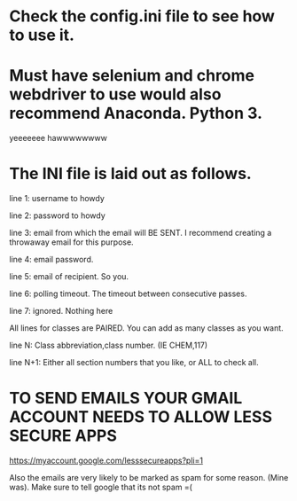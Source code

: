 # Check the config.ini file to see how to use it.
# Must have selenium and chrome webdriver to use would also recommend Anaconda. Python 3.

yeeeeeee hawwwwwwww

# The INI file is laid out as follows.
line 1: username to howdy

line 2: password to howdy

line 3: email from which the email will BE SENT. I recommend creating a throwaway email for this purpose.

line 4: email password.

line 5: email of recipient. So you.

line 6: polling timeout. The timeout between consecutive passes.

line 7: ignored. Nothing here

All lines for classes are PAIRED.
You can add as many classes as you want.

line N: Class abbreviation,class number. (IE CHEM,117)

line N+1: Either all section numbers that you like, or ALL to check all.



# TO SEND EMAILS YOUR GMAIL ACCOUNT NEEDS TO ALLOW LESS SECURE APPS
https://myaccount.google.com/lesssecureapps?pli=1

Also the emails are very likely to be marked as spam for some reason. (Mine was). Make sure to tell google that its not spam =(




